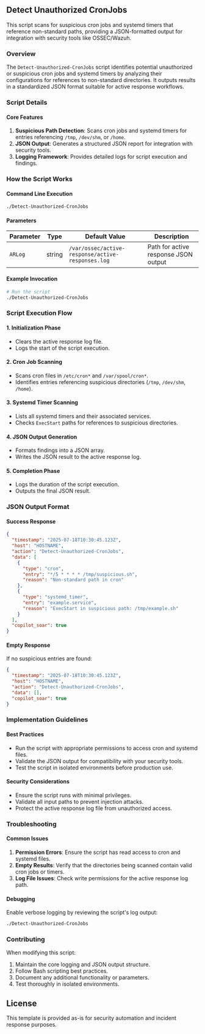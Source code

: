 ## Detect Unauthorized CronJobs

This script scans for suspicious cron jobs and systemd timers that reference non-standard paths, providing a JSON-formatted output for integration with security tools like OSSEC/Wazuh.

### Overview

The `Detect-Unauthorized-CronJobs` script identifies potential unauthorized or suspicious cron jobs and systemd timers by analyzing their configurations for references to non-standard directories. It outputs results in a standardized JSON format suitable for active response workflows.

### Script Details

#### Core Features

1. **Suspicious Path Detection**: Scans cron jobs and systemd timers for entries referencing `/tmp`, `/dev/shm`, or `/home`.
2. **JSON Output**: Generates a structured JSON report for integration with security tools.
3. **Logging Framework**: Provides detailed logs for script execution and findings.

### How the Script Works

#### Command Line Execution
```bash
./Detect-Unauthorized-CronJobs
```

#### Parameters

| Parameter | Type | Default Value | Description |
|-----------|------|---------------|-------------|
| `ARLog`   | string | `/var/ossec/active-response/active-responses.log` | Path for active response JSON output |

#### Example Invocation

```bash
# Run the script
./Detect-Unauthorized-CronJobs
```

### Script Execution Flow

#### 1. Initialization Phase
- Clears the active response log file.
- Logs the start of the script execution.

#### 2. Cron Job Scanning
- Scans cron files in `/etc/cron*` and `/var/spool/cron*`.
- Identifies entries referencing suspicious directories (`/tmp`, `/dev/shm`, `/home`).

#### 3. Systemd Timer Scanning
- Lists all systemd timers and their associated services.
- Checks `ExecStart` paths for references to suspicious directories.

#### 4. JSON Output Generation
- Formats findings into a JSON array.
- Writes the JSON result to the active response log.

#### 5. Completion Phase
- Logs the duration of the script execution.
- Outputs the final JSON result.

### JSON Output Format

#### Success Response
```json
{
  "timestamp": "2025-07-18T10:30:45.123Z",
  "host": "HOSTNAME",
  "action": "Detect-Unauthorized-CronJobs",
  "data": [
    {
      "type": "cron",
      "entry": "*/5 * * * * /tmp/suspicious.sh",
      "reason": "Non-standard path in cron"
    },
    {
      "type": "systemd_timer",
      "entry": "example.service",
      "reason": "ExecStart in suspicious path: /tmp/example.sh"
    }
  ],
  "copilot_soar": true
}
```

#### Empty Response
If no suspicious entries are found:
```json
{
  "timestamp": "2025-07-18T10:30:45.123Z",
  "host": "HOSTNAME",
  "action": "Detect-Unauthorized-CronJobs",
  "data": [],
  "copilot_soar": true
}
```

### Implementation Guidelines

#### Best Practices
- Run the script with appropriate permissions to access cron and systemd files.
- Validate the JSON output for compatibility with your security tools.
- Test the script in isolated environments before production use.

#### Security Considerations
- Ensure the script runs with minimal privileges.
- Validate all input paths to prevent injection attacks.
- Protect the active response log file from unauthorized access.

### Troubleshooting

#### Common Issues
1. **Permission Errors**: Ensure the script has read access to cron and systemd files.
2. **Empty Results**: Verify that the directories being scanned contain valid cron jobs or timers.
3. **Log File Issues**: Check write permissions for the active response log path.

#### Debugging
Enable verbose logging by reviewing the script's log output:
```bash
./Detect-Unauthorized-CronJobs
```

### Contributing

When modifying this script:
1. Maintain the core logging and JSON output structure.
2. Follow Bash scripting best practices.
3. Document any additional functionality or parameters.
4. Test thoroughly in isolated environments.

## License

This template is provided as-is for security automation and incident response purposes.
